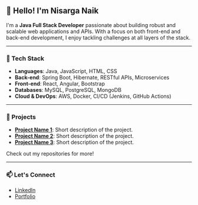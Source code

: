 ## 👋 Hello! I'm Nisarga Naik

I'm a **Java Full Stack Developer** passionate about building robust and scalable web applications and APIs. With a focus on both front-end and back-end development, I enjoy tackling challenges at all layers of the stack.

---

### 🚀 Tech Stack

- **Languages**: Java, JavaScript, HTML, CSS
- **Back-end**: Spring Boot, Hibernate, RESTful APIs, Microservices
- **Front-end**: React, Angular, Bootstrap
- **Databases**: MySQL, PostgreSQL, MongoDB
- **Cloud & DevOps**: AWS, Docker, CI/CD (Jenkins, GitHub Actions)

---

### 💼 Projects

- **[Project Name 1](link-to-repo)**: Short description of the project.
- **[Project Name 2](link-to-repo)**: Short description of the project.
- **[Project Name 3](link-to-repo)**: Short description of the project.

Check out my repositories for more!

---

### 📫 Let's Connect

- [LinkedIn](https://linkedin.com/in/your-link)
- [Portfolio](https://your-portfolio.com)
